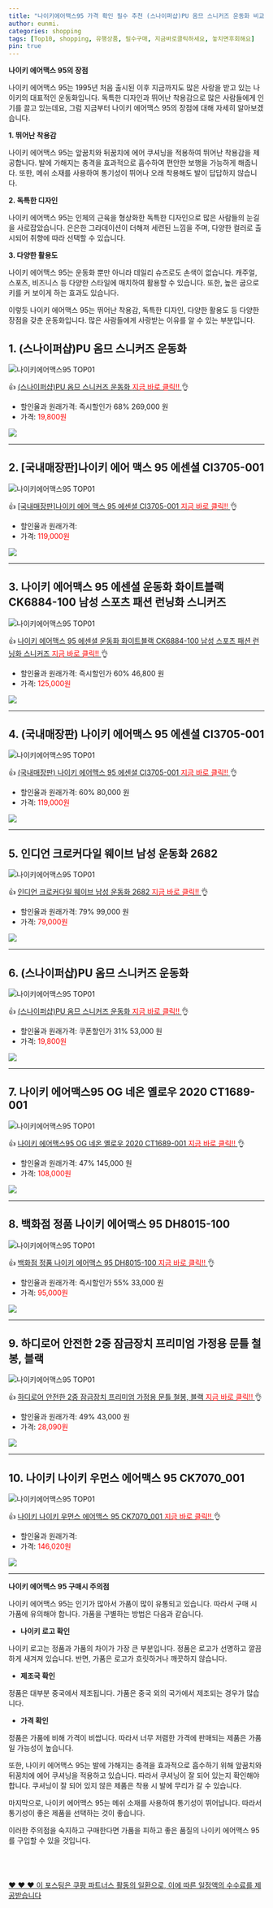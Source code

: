 ```yaml
---
title: "나이키에어맥스95 가격 확인 필수 추천 (스나이퍼샵)PU 옴므 스니커즈 운동화 비교 장점 구매가이드"
author: eunmi.
categories: shopping
tags: [Top10, shopping, 유행상품, 필수구매, 지금바로클릭하세요, 놓치면후회해요]
pin: true
---
```

**나이키 에어맥스 95의 장점**

나이키 에어맥스 95는 1995년 처음 출시된 이후 지금까지도 많은 사랑을 받고 있는 나이키의 대표적인 운동화입니다. 독특한 디자인과 뛰어난 착용감으로 많은 사람들에게 인기를 끌고 있는데요, 그럼 지금부터 나이키 에어맥스 95의 장점에 대해 자세히 알아보겠습니다.

**1. 뛰어난 착용감**

나이키 에어맥스 95는 앞꿈치와 뒤꿈치에 에어 쿠셔닝을 적용하여 뛰어난 착용감을 제공합니다. 발에 가해지는 충격을 효과적으로 흡수하여 편안한 보행을 가능하게 해줍니다. 또한, 메쉬 소재를 사용하여 통기성이 뛰어나 오래 착용해도 발이 답답하지 않습니다.

**2. 독특한 디자인**

나이키 에어맥스 95는 인체의 근육을 형상화한 독특한 디자인으로 많은 사람들의 눈길을 사로잡았습니다. 은은한 그라데이션이 더해져 세련된 느낌을 주며, 다양한 컬러로 출시되어 취향에 따라 선택할 수 있습니다.

**3. 다양한 활용도**

나이키 에어맥스 95는 운동화 뿐만 아니라 데일리 슈즈로도 손색이 없습니다. 캐주얼, 스포츠, 비즈니스 등 다양한 스타일에 매치하여 활용할 수 있습니다. 또한, 높은 굽으로 키를 커 보이게 하는 효과도 있습니다.

이렇듯 나이키 에어맥스 95는 뛰어난 착용감, 독특한 디자인, 다양한 활용도 등 다양한 장점을 갖춘 운동화입니다. 많은 사람들에게 사랑받는 이유를 알 수 있는 부분입니다.

   

## 1. (스나이퍼샵)PU 옴므 스니커즈 운동화

![나이키에어맥스95 TOP01](https://thumbnail7.coupangcdn.com/thumbnails/remote/230x230ex/image/vendor_inventory/c424/4d8e19da440209155fbe07fad2c7df64fabb8e673fb40461473a675a359f.png)


👍 [(스나이퍼샵)PU 옴므 스니커즈 운동화 <font color=red> 지금 바로 클릭!! </font> ](https://link.coupang.com/re/AFFSDP?lptag=AF3617701&subid=GithubCoopas&pageKey=6423307800&traceid=V0-153&itemId=13828781456&vendorItemId=81078968997) 👌 


- 할인율과 원래가격: 즉시할인가 68%  269,000   원
- 가격: <span style='color:red'>19,800원</span>

[![](/discount_price.png)](https://link.coupang.com/re/AFFSDP?lptag=AF3617701&subid=GithubCoopas&pageKey=6423307800&traceid=V0-153&itemId=13828781456&vendorItemId=81078968997)

---


   

## 2. [국내매장판]나이키 에어 맥스 95 에센셜 CI3705-001

![나이키에어맥스95 TOP01](https://thumbnail6.coupangcdn.com/thumbnails/remote/230x230ex/image/vendor_inventory/b83b/b0279bfa53850aae04fe99db3fb66fbe875d039fdca6b2ce33c68f7f921d.jpg)


👍 [[국내매장판]나이키 에어 맥스 95 에센셜 CI3705-001 <font color=red> 지금 바로 클릭!! </font> ](https://link.coupang.com/re/AFFSDP?lptag=AF3617701&subid=GithubCoopas&pageKey=7419525616&traceid=V0-153&itemId=19243526950&vendorItemId=87679647724) 👌 


- 할인율과 원래가격: 
- 가격: <span style='color:red'>119,000원</span>

[![](/discount_price.png)](https://link.coupang.com/re/AFFSDP?lptag=AF3617701&subid=GithubCoopas&pageKey=7419525616&traceid=V0-153&itemId=19243526950&vendorItemId=87679647724)

---


   

## 3. 나이키 에어맥스 95 에센셜 운동화 화이트블랙 CK6884-100 남성 스포츠 패션 런닝화 스니커즈

![나이키에어맥스95 TOP01](https://thumbnail6.coupangcdn.com/thumbnails/remote/230x230ex/image/vendor_inventory/5ec6/4a00a2e03760b4a988fd34ec075aac533808c0fc53d1079205f1b3b0d8d6.jpg)


👍 [나이키 에어맥스 95 에센셜 운동화 화이트블랙 CK6884-100 남성 스포츠 패션 런닝화 스니커즈 <font color=red> 지금 바로 클릭!! </font> ](https://link.coupang.com/re/AFFSDP?lptag=AF3617701&subid=GithubCoopas&pageKey=2268485896&traceid=V0-153&itemId=3889670375&vendorItemId=87711781616) 👌 


- 할인율과 원래가격: 즉시할인가 60%  46,800   원
- 가격: <span style='color:red'>125,000원</span>

[![](/discount_price.png)](https://link.coupang.com/re/AFFSDP?lptag=AF3617701&subid=GithubCoopas&pageKey=2268485896&traceid=V0-153&itemId=3889670375&vendorItemId=87711781616)

---


   

## 4. (국내매장판) 나이키 에어맥스 95 에센셜 CI3705-001

![나이키에어맥스95 TOP01](https://thumbnail6.coupangcdn.com/thumbnails/remote/230x230ex/image/vendor_inventory/b83b/b0279bfa53850aae04fe99db3fb66fbe875d039fdca6b2ce33c68f7f921d.jpg)


👍 [(국내매장판) 나이키 에어맥스 95 에센셜 CI3705-001 <font color=red> 지금 바로 클릭!! </font> ](https://link.coupang.com/re/AFFSDP?lptag=AF3617701&subid=GithubCoopas&pageKey=6899051960&traceid=V0-153&itemId=16586948758&vendorItemId=87679647700) 👌 


- 할인율과 원래가격: 60%  80,000   원
- 가격: <span style='color:red'>119,000원</span>

[![](/discount_price.png)](https://link.coupang.com/re/AFFSDP?lptag=AF3617701&subid=GithubCoopas&pageKey=6899051960&traceid=V0-153&itemId=16586948758&vendorItemId=87679647700)

---


   

## 5. 인디언 크로커다일 웨이브 남성 운동화 2682

![나이키에어맥스95 TOP01](https://thumbnail10.coupangcdn.com/thumbnails/remote/230x230ex/image/vendor_inventory/1d7e/cc3931053aaafd9d773689b9a781d87e564a4fbf835d50b4fe34c920f77f.jpg)


👍 [인디언 크로커다일 웨이브 남성 운동화 2682 <font color=red> 지금 바로 클릭!! </font> ](https://link.coupang.com/re/AFFSDP?lptag=AF3617701&subid=GithubCoopas&pageKey=6867326117&traceid=V0-153&itemId=16417499663&vendorItemId=83608430404) 👌 


- 할인율과 원래가격: 79%  99,000   원
- 가격: <span style='color:red'>79,000원</span>

[![](/discount_price.png)](https://link.coupang.com/re/AFFSDP?lptag=AF3617701&subid=GithubCoopas&pageKey=6867326117&traceid=V0-153&itemId=16417499663&vendorItemId=83608430404)

---


   

## 6. (스나이퍼샵)PU 옴므 스니커즈 운동화

![나이키에어맥스95 TOP01](https://thumbnail9.coupangcdn.com/thumbnails/remote/230x230ex/image/vendor_inventory/9ead/7670f333946596235e310710ec7981d5789cd00c1091191eecd9f6338b9c.png)


👍 [(스나이퍼샵)PU 옴므 스니커즈 운동화 <font color=red> 지금 바로 클릭!! </font> ](https://link.coupang.com/re/AFFSDP?lptag=AF3617701&subid=GithubCoopas&pageKey=6423307800&traceid=V0-153&itemId=13828781454&vendorItemId=81078968987) 👌 


- 할인율과 원래가격: 쿠폰할인가 31%  53,000   원
- 가격: <span style='color:red'>19,800원</span>

[![](/discount_price.png)](https://link.coupang.com/re/AFFSDP?lptag=AF3617701&subid=GithubCoopas&pageKey=6423307800&traceid=V0-153&itemId=13828781454&vendorItemId=81078968987)

---


   

## 7. 나이키 에어맥스95 OG 네온 옐로우 2020 CT1689-001

![나이키에어맥스95 TOP01](https://thumbnail6.coupangcdn.com/thumbnails/remote/230x230ex/image/vendor_inventory/7aa7/7f322df66092eaca54ad4983a9ecf14d43c6704a772b08c9a913b55da78e.jpg)


👍 [나이키 에어맥스95 OG 네온 옐로우 2020 CT1689-001 <font color=red> 지금 바로 클릭!! </font> ](https://link.coupang.com/re/AFFSDP?lptag=AF3617701&subid=GithubCoopas&pageKey=6602429302&traceid=V0-153&itemId=14939978470&vendorItemId=87723570411) 👌 


- 할인율과 원래가격: 47%  145,000   원
- 가격: <span style='color:red'>108,000원</span>

[![](/discount_price.png)](https://link.coupang.com/re/AFFSDP?lptag=AF3617701&subid=GithubCoopas&pageKey=6602429302&traceid=V0-153&itemId=14939978470&vendorItemId=87723570411)

---


   

## 8. 백화점 정품 나이키 에어맥스 95 DH8015-100

![나이키에어맥스95 TOP01](https://thumbnail6.coupangcdn.com/thumbnails/remote/230x230ex/image/vendor_inventory/e251/610f92b484443b8b801b14b5bbbdf532ca014928909dafdd5a446f783f13.png)


👍 [백화점 정품 나이키 에어맥스 95 DH8015-100 <font color=red> 지금 바로 클릭!! </font> ](https://link.coupang.com/re/AFFSDP?lptag=AF3617701&subid=GithubCoopas&pageKey=7265510807&traceid=V0-153&itemId=18516642121&vendorItemId=87258473788) 👌 


- 할인율과 원래가격: 즉시할인가 55%  33,000   원
- 가격: <span style='color:red'>95,000원</span>

[![](/discount_price.png)](https://link.coupang.com/re/AFFSDP?lptag=AF3617701&subid=GithubCoopas&pageKey=7265510807&traceid=V0-153&itemId=18516642121&vendorItemId=87258473788)

---


   

## 9. 하디로어 안전한 2중 잠금장치 프리미엄 가정용 문틀 철봉, 블랙

![나이키에어맥스95 TOP01](https://thumbnail9.coupangcdn.com/thumbnails/remote/230x230ex/image/vendor_inventory/e44e/383022157fd6bf1214d5a63bdd9be174d9fa7c16c2087d07060e745e11fa.png)


👍 [하디로어 안전한 2중 잠금장치 프리미엄 가정용 문틀 철봉, 블랙 <font color=red> 지금 바로 클릭!! </font> ](https://link.coupang.com/re/AFFSDP?lptag=AF3617701&subid=GithubCoopas&pageKey=4762708909&traceid=V0-153&itemId=6069325447&vendorItemId=79432818632) 👌 


- 할인율과 원래가격: 49%  43,000   원
- 가격: <span style='color:red'>28,090원</span>

[![](/discount_price.png)](https://link.coupang.com/re/AFFSDP?lptag=AF3617701&subid=GithubCoopas&pageKey=4762708909&traceid=V0-153&itemId=6069325447&vendorItemId=79432818632)

---


   

## 10. 나이키 나이키 우먼스 에어맥스 95 CK7070_001

![나이키에어맥스95 TOP01](https://thumbnail6.coupangcdn.com/thumbnails/remote/230x230ex/image/vendor_inventory/b20e/0477ea1c4da0d9136513f21794a3d18bd66a532a1951ab39e4159aad6853.jpg)


👍 [나이키 나이키 우먼스 에어맥스 95 CK7070_001 <font color=red> 지금 바로 클릭!! </font> ](https://link.coupang.com/re/AFFSDP?lptag=AF3617701&subid=GithubCoopas&pageKey=6867823662&traceid=V0-153&itemId=16419855815&vendorItemId=83610761147) 👌 


- 할인율과 원래가격: 
- 가격: <span style='color:red'>146,020원</span>

[![](/discount_price.png)](https://link.coupang.com/re/AFFSDP?lptag=AF3617701&subid=GithubCoopas&pageKey=6867823662&traceid=V0-153&itemId=16419855815&vendorItemId=83610761147)

---
**나이키 에어맥스 95 구매시 주의점**

나이키 에어맥스 95는 인기가 많아서 가품이 많이 유통되고 있습니다. 따라서 구매 시 가품에 유의해야 합니다. 가품을 구별하는 방법은 다음과 같습니다.

* **나이키 로고 확인**

나이키 로고는 정품과 가품의 차이가 가장 큰 부분입니다. 정품은 로고가 선명하고 깔끔하게 새겨져 있습니다. 반면, 가품은 로고가 흐릿하거나 깨끗하지 않습니다.

* **제조국 확인**

정품은 대부분 중국에서 제조됩니다. 가품은 중국 외의 국가에서 제조되는 경우가 많습니다.

* **가격 확인**

정품은 가품에 비해 가격이 비쌉니다. 따라서 너무 저렴한 가격에 판매되는 제품은 가품일 가능성이 높습니다.

또한, 나이키 에어맥스 95는 발에 가해지는 충격을 효과적으로 흡수하기 위해 앞꿈치와 뒤꿈치에 에어 쿠셔닝을 적용하고 있습니다. 따라서 쿠셔닝이 잘 되어 있는지 확인해야 합니다. 쿠셔닝이 잘 되어 있지 않은 제품은 착용 시 발에 무리가 갈 수 있습니다.

마지막으로, 나이키 에어맥스 95는 메쉬 소재를 사용하여 통기성이 뛰어납니다. 따라서 통기성이 좋은 제품을 선택하는 것이 좋습니다.

이러한 주의점을 숙지하고 구매한다면 가품을 피하고 좋은 품질의 나이키 에어맥스 95를 구입할 수 있을 것입니다.<br><br><br><br><br> [ ❤ ❤ ❤ 이 포스팅은 쿠팡 파트너스 활동의 일환으로, 이에 따른 일정액의 수수료를 제공받습니다](https://link.coupang.com/a/bcEFyh)